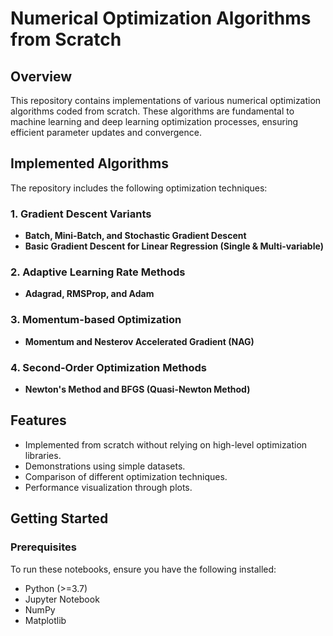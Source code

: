 # Numerical Optimization Algorithms from Scratch

## Overview
This repository contains implementations of various numerical optimization algorithms coded from scratch. These algorithms are fundamental to machine learning and deep learning optimization processes, ensuring efficient parameter updates and convergence.

## Implemented Algorithms
The repository includes the following optimization techniques:

### 1. **Gradient Descent Variants**
- **Batch, Mini-Batch, and Stochastic Gradient Descent** 
- **Basic Gradient Descent for Linear Regression (Single & Multi-variable)** 

### 2. **Adaptive Learning Rate Methods**
- **Adagrad, RMSProp, and Adam** 

### 3. **Momentum-based Optimization**
- **Momentum and Nesterov Accelerated Gradient (NAG)** 

### 4. **Second-Order Optimization Methods**
- **Newton's Method and BFGS (Quasi-Newton Method)** 

## Features
- Implemented from scratch without relying on high-level optimization libraries.
- Demonstrations using simple datasets.
- Comparison of different optimization techniques.
- Performance visualization through plots.

## Getting Started
### Prerequisites
To run these notebooks, ensure you have the following installed:
- Python (>=3.7)
- Jupyter Notebook
- NumPy
- Matplotlib



